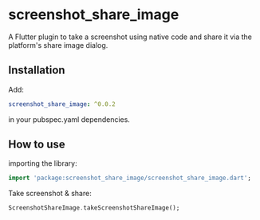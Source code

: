# screenshot_share_image

A Flutter plugin to take a screenshot using native code and share it via the platform's share image dialog.

## Installation
Add:
``` yaml
screenshot_share_image: ^0.0.2
```
in your pubspec.yaml dependencies.

## How to use #
importing the library:
``` dart
import 'package:screenshot_share_image/screenshot_share_image.dart';
```

Take screenshot & share:

``` dart
ScreenshotShareImage.takeScreenshotShareImage();